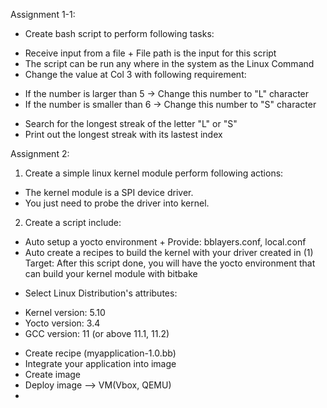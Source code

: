 Assignment 1-1:
- Create bash script to perform following tasks:
+ Receive input from a file + File path is the input for this script
+ The script can be run any where in the system as the Linux Command
+ Change the value at Col 3 with following requirement:
* If the number is larger than
5 -> Change this number to "L" character
* If the number is smaller than 6 -> Change this number to
"S" character
+ Search for the longest streak of the letter "L" or "S"
+ Print out the longest streak with its lastest index

Assignment 2:
1. Create a simple linux kernel module perform following actions:
- The kernel module is a SPI device driver.
- You just need to probe the driver into kernel.
2. Create a script include:
- Auto setup a yocto environment + Provide: bblayers.conf, local.conf
- Auto create a recipes to build the kernel with your driver created in (1)
Target: After this script done, you will have the yocto environment that can build your kernel module with bitbake
+ Select Linux Distribution's attributes:
- Kernel version: 5.10
- Yocto version: 3.4
- GCC version: 11 (or above
11.1, 11.2)
+ Create recipe
(myapplication-1.0.bb)
+ Integrate your application into image
+ Create image
+ Deploy image --> VM(Vbox, QEMU)
+ 
